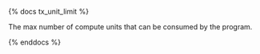 {% docs tx_unit_limit %}

The max number of compute units that can be consumed by the program.

{% enddocs %}